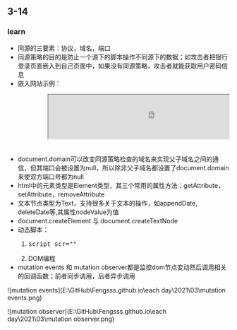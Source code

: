 ## 3-14



### learn

<ul>
    <li>同源的三要素：协议，域名，端口</li>
    <li>同源策略的目的是防止一个源下的脚本操作不同源下的数据；如攻击者把银行登录页面嵌入到自己页面中，如果没有同源策略，攻击者就能获取用户密码信息</li>
    <li>嵌入网站示例：
        <pre>
        <iframe src="http://www.w3school.com.cn/html/html_iframe.asp" width=100% height="100"></iframe>
    	</pre>
    </li>
    <li>document.domain可以改变同源策略检查的域名来实现父子域名之间的通信，但其端口会被设置为null，所以除非父子域名都设置了document.domain来使双方端口号都为null</li>
    <li>html中的元素类型是Element类型，其三个常用的属性方法：getAttribute，setAttribute，removeAttribute</li>
    <li>文本节点类型为Text，支持很多关于文本的操作，如appendDate, deleteDate等,其属性nodeValue为值</li>
    <li>document.createElement 与 document.createTextNode</li>
    <li>动态脚本：
        <ol>
            <li><pre>script scr=""</pre></li>
            <li>DOM编程</li>
        </ol>
    </li>
    <li>mutation events 和 mutation observer都是监控dom节点变动然后调用相关的回调函数；前者同步调用，后者异步调用</li>
</ul>



<ul>

</ul>

![mutation events](E:\GitHub\Fengsss.github.io\each day\2021\03\mutation events.png)





![mutation observer](E:\GitHub\Fengsss.github.io\each day\2021\03\mutation observer.png)